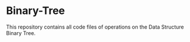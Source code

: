 # Binary-Tree
This repository contains all code files of operations on the Data Structure Binary Tree.
